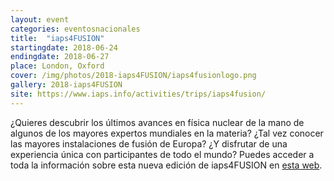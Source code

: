 ```yaml
---
layout: event
categories: eventosnacionales
title:  "iaps4FUSION"
startingdate: 2018-06-24
endingdate: 2018-06-27
place: London, Oxford
cover: /img/photos/2018-iaps4FUSION/iaps4fusionlogo.png
gallery: 2018-iaps4FUSION
site: https://www.iaps.info/activities/trips/iaps4fusion/
---
```


¿Quieres descubrir los últimos avances en física nuclear de la mano de algunos de los mayores expertos mundiales en la materia? ¿Tal vez conocer las mayores instalaciones de fusión de Europa? ¿Y disfrutar de una experiencia única con participantes de todo el mundo? Puedes acceder a toda la información sobre esta nueva edición de iaps4FUSION en <a href="https://www.iaps.info/activities/trips/iaps4fusion/" class="collection-item">esta web</a>.
